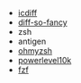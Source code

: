 - [icdiff](https://github.com/jeffkaufman/icdiff)
- [diff-so-fancy](https://github.com/jeffkaufman/icdiff)
- zsh
- antigen
- [ohmyzsh](https://github.com/ohmyzsh/ohmyzsh)
- [powerlevel10k](https://github.com/romkatv/powerlevel10k)
- [fzf](https://github.com/junegunn/fzf)
